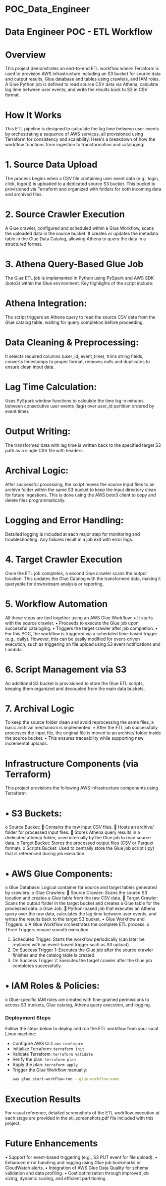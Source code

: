 # POC_Data_Engineer


# Data Engineer POC - ETL Workflow

# Overview
This project demonstrates an end-to-end ETL workflow where Terraform is used to provision AWS infrastructure including an S3 bucket for source data and output results, Glue database and tables using crawlers, and IAM roles. A Glue Python job is defined to read source CSV data via Athena, calculate lag time between user events, and write the results back to S3 in CSV format.

# How It Works
This ETL pipeline is designed to calculate the lag time between user events by orchestrating a sequence of AWS services, all provisioned using Terraform for consistency and scalability. Here's a breakdown of how the workflow functions from ingestion to transformation and cataloging:
# 1.	Source Data Upload
The process begins when a CSV file containing user event data (e.g., login, click, logout) is uploaded to a dedicated source S3 bucket. This bucket is provisioned via Terraform and organized with folders for both incoming data and archived files.
# 2.	Source Crawler Execution
A Glue crawler, configured and scheduled within a Glue Workflow, scans the uploaded data in the source bucket. It creates or updates the metadata table in the Glue Data Catalog, allowing Athena to query the data in a structured format.
# 3.	Athena Query-Based Glue Job
The Glue ETL job is implemented in Python using PySpark and AWS SDK (boto3) within the Glue environment. Key highlights of the script include:
# Athena Integration: 
The script triggers an Athena query to read the source CSV data from the Glue catalog table, waiting for query completion before proceeding.
# Data Cleaning & Preprocessing: 
It selects required columns (user_id, event_time), trims string fields, converts timestamps to proper format, removes nulls and duplicates to ensure clean input data.
# Lag Time Calculation: 
Uses PySpark window functions to calculate the time lag in minutes between consecutive user events (lag() over user_id partition ordered by event time).
# Output Writing: 
The transformed data with lag time is written back to the specified target S3 path as a single CSV file with headers.
# Archival Logic: 
After successful processing, the script moves the source input files to an archive folder within the same S3 bucket to keep the input directory clean for future ingestions. This is done using the AWS boto3 client to copy and delete files programmatically.
# Logging and Error Handling: 
Detailed logging is included at each major step for monitoring and troubleshooting. Any failures result in a job exit with error logs.
# 4.	Target Crawler Execution
Once the ETL job completes, a second Glue crawler scans the output location. This updates the Glue Catalog with the transformed data, making it queryable for downstream analysis or reporting.
# 5.	Workflow Automation
All these steps are tied together using an AWS Glue Workflow:
•	It starts with the source crawler.
•	Proceeds to execute the Glue job upon successful cataloging.
•	Triggers the target crawler after job completion.
•	For this POC, the workflow is triggered via a scheduled time-based trigger (e.g., daily). However, this can be easily modified for event-driven execution, such as triggering on file upload using S3 event notifications and Lambda.
# 6.	Script Management via S3
An additional S3 bucket is provisioned to store the Glue ETL scripts, keeping them organized and decoupled from the main data buckets.
# 7.	Archival Logic
To keep the source folder clean and avoid reprocessing the same files, a basic archival mechanism is implemented:
•	After the ETL job successfully processes the input file, the original file is moved to an archive/ folder inside the source bucket.
•	This ensures traceability while supporting new incremental uploads.
# Infrastructure Components (via Terraform)
This project provisions the following AWS infrastructure components using Terraform:
# •	S3 Buckets:
o	Source Bucket:
	Contains the raw input CSV files.
	Hosts an archive/ folder for processed input files.
	Stores Athena query results in a dedicated athena/ folder, used internally by the Glue job to read source data.
o	Target Bucket: Stores the processed output files (CSV or Parquet format).
o	Scripts Bucket: Used to centrally store the Glue job script (.py) that is referenced during job execution.
# •	AWS Glue Components:
o	Glue Database: Logical container for source and target tables generated by crawlers.
o	Glue Crawlers:
	Source Crawler: Scans the source S3 location and creates a Glue table from the raw CSV data.
	Target Crawler: Scans the output folder in the target bucket and creates a Glue table for the processed data.
o	Glue Job:
	Python-based job that executes an Athena query over the raw data, calculates the lag time between user events, and writes the results back to the target S3 bucket.
•	Glue Workflow and Triggers:
o	A Glue Workflow orchestrates the complete ETL process.
o	Three Triggers ensure smooth execution:
1. Scheduled Trigger: Starts the workflow periodically (can later be replaced with an event-based trigger such as S3 upload).
2. On Success Trigger 1: Executes the Glue job after the source crawler finishes and the catalog table is created.
3. On Success Trigger 2: Executes the target crawler after the Glue job completes successfully.
# •	IAM Roles & Policies:
o	Glue-specific IAM roles are created with fine-grained permissions to access S3 buckets, Glue catalog, Athena query execution, and logging.

### Deployment Steps

Follow the steps below to deploy and run the ETL workflow from your local Linux machine:

- Configure AWS CLI: `aws configure`
- Initialize Terraform: `terraform init`
- Validate Terraform: `terraform validate`
- Verify the plan: `terraform plan`
- Apply the plan: `terraform apply`
- Trigger the Glue Workflow manually:
  ```bash
  aws glue start-workflow-run --glue-workflow-name


# Execution Results
For visual reference, detailed screenshots of the ETL workflow execution at each stage are provided in the etl_screenshots.pdf file included with this project.

# Future Enhancements 
•	Support for event-based triggering (e.g., S3 PUT event for file upload).
•	Enhanced error handling and logging using Glue job bookmarks or CloudWatch alerts.
•	Integration of AWS Glue Data Quality for schema validation and data profiling.
•	Cost optimization through improved job sizing, dynamic scaling, and efficient partitioning.




